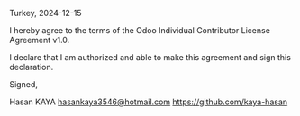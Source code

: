 Turkey, 2024-12-15

I hereby agree to the terms of the Odoo Individual Contributor License
Agreement v1.0.

I declare that I am authorized and able to make this agreement and sign this
declaration.

Signed,

Hasan KAYA hasankaya3546@hotmail.com https://github.com/kaya-hasan
